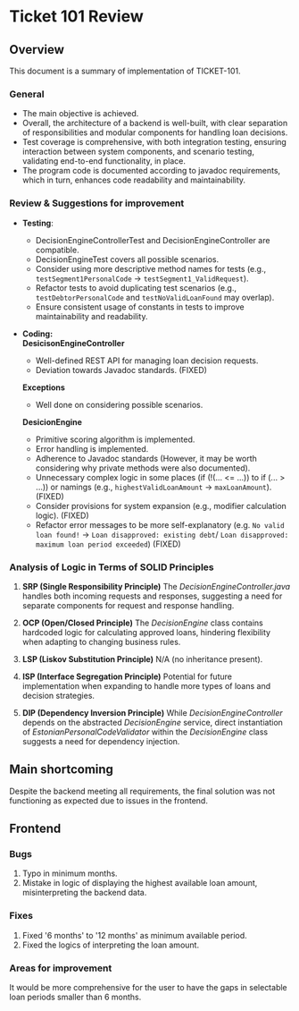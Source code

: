 # Ticket 101 Review

## Overview
This document is a summary of implementation of TICKET-101.

### General

- The main objective is achieved.
- Overall, the architecture of a backend is well-built, with clear separation of responsibilities and modular components for
  handling loan decisions.
- Test coverage is comprehensive, with both integration testing, ensuring interaction between system components,
  and scenario testing, validating end-to-end functionality, in place.
- The program code is documented according to javadoc requirements, which in turn, enhances code readability and maintainability.

### Review & Suggestions for improvement

- **Testing**:
  - DecisionEngineControllerTest and DecisionEngineController are compatible.
  - DecisionEngineTest covers all possible scenarios.
  - Consider using more descriptive method names for tests (e.g., `testSegment1PersonalCode` -> `testSegment1_ValidRequest`).
  - Refactor tests to avoid duplicating test scenarios (e.g., `testDebtorPersonalCode` and `testNoValidLoanFound` may overlap).
  - Ensure consistent usage of constants in tests to improve maintainability and readability.

- **Coding:** <br />
  **DesicisonEngineController**<br />
  - Well-defined REST API for managing loan decision requests.
  - Deviation towards Javadoc standards. (FIXED) <br />
  
  **Exceptions**<br />
  - Well done on considering possible scenarios.<br />

  **DesicionEngine**<br />
  - Primitive scoring algorithm is implemented.
  - Error handling is implemented.
  - Adherence to Javadoc standards (However, it may be worth considering why private methods were also documented).
  - Unnecessary complex logic in some places (if (!(... <= ...)) to if (... > ...)) or namings (e.g., `highestValidLoanAmount` -> `maxLoanAmount`). (FIXED)
  - Consider provisions for system expansion (e.g., modifier calculation logic). (FIXED)
  - Refactor error messages to be more self-explanatory (e.g. `No valid loan found!` -> `Loan disapproved: existing debt`/
  `Loan disapproved: maximum loan period exceeded`) (FIXED)

### Analysis of Logic in Terms of SOLID Principles
1. **SRP (Single Responsibility Principle)**
   The *DecisionEngineController.java* handles both incoming requests and responses, suggesting a need for separate components for request and response handling.

2. **OCP (Open/Closed Principle)**
   The *DecisionEngine* class contains hardcoded logic for calculating approved loans, hindering flexibility when adapting to changing business rules.

3. **LSP (Liskov Substitution Principle)**
   N/A (no inheritance present).

4. **ISP (Interface Segregation Principle)**
   Potential for future implementation when expanding to handle more types of loans and decision strategies.

5. **DIP (Dependency Inversion Principle)**
   While *DecisionEngineController* depends on the abstracted *DecisionEngine* service, direct instantiation of *EstonianPersonalCodeValidator* within the *DecisionEngine* class suggests a need for dependency injection.

## Main shortcoming
Despite the backend meeting all requirements, the final solution was not functioning as expected due to issues in the frontend.


## Frontend
### Bugs
1. Typo in minimum months.
2. Mistake in logic of displaying the highest available loan amount, misinterpreting the backend data.

### Fixes
1. Fixed '6 months' to '12 months' as minimum available period.
2. Fixed the logics of interpreting the loan amount.

### Areas for improvement
It would be more comprehensive for the user to have the gaps in selectable loan periods smaller than 6 months.

